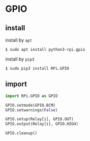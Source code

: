 # GPIO

## install

install by `apt`

```console
$ sudo apt install python3-rpi.gpio
```

install by `pip3`

```console
$ sudo pip3 install RPi.GPIO
```

## import

```python
import RPi.GPIO as GPIO

GPIO.setmode(GPIO.BCM)
GPIO.setwarnings(False)

GPIO.setup(Relay[i], GPIO.OUT)
GPIO.output(Relay[i], GPIO.HIGH)

GPIO.cleanup()
```

